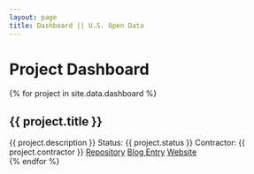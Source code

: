 ```yaml
---
layout: page
title: Dashboard || U.S. Open Data
---
```


# Project Dashboard

{% for project in site.data.dashboard %}
  <div>
    <h2>{{ project.title }}</h2>
    {{ project.description }}
    Status: {{ project.status }}
    Contractor: {{ project.contractor }}
    <a href="{{ project.repository }}">Repository</a>
    <a href="{{ project.blog_entry }}">Blog Entry</a>
    <a href="{{ project.website }}">Website</a>
  </div>
{% endfor %}
